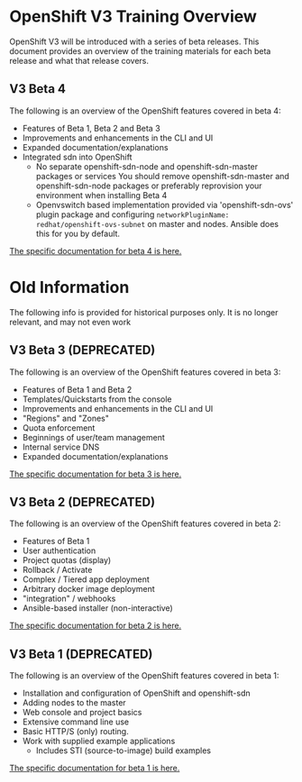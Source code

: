 # OpenShift V3 Training Overview
OpenShift V3 will be introduced with a series of beta releases. This document
provides an overview of the training materials for each beta release and what
that release covers.

## V3 Beta 4
The following is an overview of the OpenShift features covered in beta 4:
- Features of Beta 1, Beta 2 and Beta 3
- Improvements and enhancements in the CLI and UI
- Expanded documentation/explanations
- Integrated sdn into OpenShift
    - No separate openshift-sdn-node and openshift-sdn-master packages or services
      You should remove openshift-sdn-master and openshift-sdn-node packages or
      preferably reprovision your environment when installing Beta 4
    - Openvswitch based implementation provided via 'openshift-sdn-ovs' plugin
      package and configuring `networkPluginName: redhat/openshift-ovs-subnet` on
      master and nodes. Ansible does this for you by default.

[The specific documentation for beta 4 is here.](beta-4-setup.md)

# Old Information
The following info is provided for historical purposes only. It is no longer
relevant, and may not even work

## V3 Beta 3 (DEPRECATED)
The following is an overview of the OpenShift features covered in beta 3:
- Features of Beta 1 and Beta 2
- Templates/Quickstarts from the console
- Improvements and enhancements in the CLI and UI
- "Regions" and "Zones"
- Quota enforcement
- Beginnings of user/team management
- Internal service DNS
- Expanded documentation/explanations

[The specific documentation for beta 3 is here.](beta-3-setup.md)

## V3 Beta 2 (DEPRECATED)
The following is an overview of the OpenShift features covered in beta 2:
- Features of Beta 1
- User authentication
- Project quotas (display)
- Rollback / Activate
- Complex / Tiered app deployment
- Arbitrary docker image deployment
- "integration" / webhooks
- Ansible-based installer (non-interactive)

[The specific documentation for beta 2 is here.](beta-2-setup.md)

## V3 Beta 1 (DEPRECATED)
The following is an overview of the OpenShift features covered in beta 1:

- Installation and configuration of OpenShift and openshift-sdn
- Adding nodes to the master
- Web console and project basics
- Extensive command line use
- Basic HTTP/S (only) routing. 
- Work with supplied example applications
    - Includes STI (source-to-image) build examples

[The specific documentation for beta 1 is here.](beta-1-setup.md)

